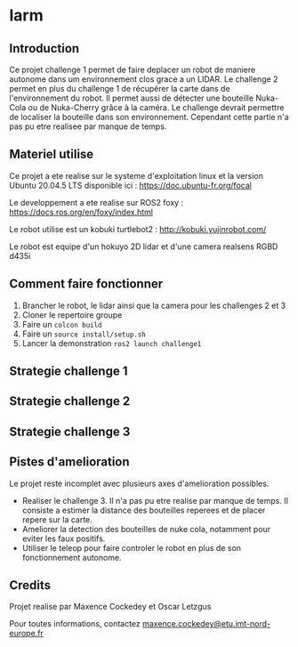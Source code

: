 # larm

## Introduction
Ce projet challenge 1 permet de faire deplacer un robot de maniere autonome dans um environnement clos grace a un LIDAR.
Le challenge 2 permet en plus du challenge 1 de récupérer la carte dans de l'environnement du robot. Il permet aussi de détecter une bouteille Nuka-Cola ou de Nuka-Cherry grâce à la caméra. Le challenge devrait permettre de localiser la bouteille dans son environnement. Cependant cette partie n'a pas pu etre realisee par manque de temps.

## Materiel utilise
Ce projet a ete realise sur le systeme d'exploitation linux et la version Ubuntu 20.04.5 LTS disponible ici : https://doc.ubuntu-fr.org/focal

Le developpement a ete realise sur ROS2 foxy : https://docs.ros.org/en/foxy/index.html

Le robot utilise est un kobuki turtlebot2 : http://kobuki.yujinrobot.com/

Le robot est equipe d'un hokuyo 2D lidar et d'une camera realsens RGBD d435i

## Comment faire fonctionner

1. Brancher le robot, le lidar ainsi que la camera pour les challenges 2 et 3
2. Cloner le repertoire groupe
3. Faire un ```colcon build```
4. Faire un ```source install/setup.sh```
5. Lancer la demonstration ```ros2 launch challenge1```

## Strategie challenge 1

## Strategie challenge 2

## Strategie challenge 3
 
## Pistes d'amelioration
Le projet reste incomplet avec plusieurs axes d'amelioration possibles.

- Realiser le challenge 3. Il n'a pas pu etre realise par manque de temps. Il consiste a estimer la distance des bouteilles reperees et de placer repere sur la carte.
- Ameliorer la detection des bouteilles de nuke cola, notamment pour eviter les faux positifs.
- Utiliser le teleop pour faire controler le robot en plus de son fonctionnement autonome.



## Credits
Projet realise par Maxence Cockedey et Oscar Letzgus

Pour toutes informations, contactez maxence.cockedey@etu.imt-nord-europe.fr
